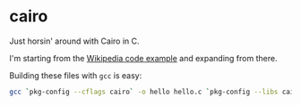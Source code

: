 # cairo

Just horsin' around with Cairo in C.

I'm starting from the [Wikipedia code example](https://en.wikipedia.org/wiki/Cairo_%28graphics%29#Example) and expanding from there.

Building these files with `gcc` is easy:

```bash
gcc `pkg-config --cflags cairo` -o hello hello.c `pkg-config --libs cairo`
```
